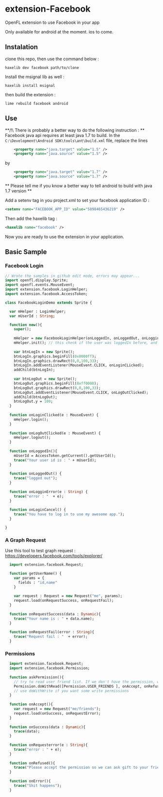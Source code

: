 # extension-Facebook
OpenFL extension to use Facebook in your app

Only available for android at the moment.
ios to come.

## Instalation

clone this repo, then use the command below :

```shell
haxelib dev facebook path/to/clone
```

Install the msignal lib as well :
```shell
haxelib install msignal
```

then build the extension :
```shell
lime rebuild facebook android
```

## Use

**/!\ There is probably a better way to do the following instruction : **
Facebook java api requires at least java 1.7 to build.
In the ```C:\Development\Android SDK\tools\ant\build.xml``` file, replace the lines
```xml
    <property name="java.target" value="1.5" />
    <property name="java.source" value="1.5" />
```
by
```xml
    <property name="java.target" value="1.7" />
    <property name="java.source" value="1.7" />
```
** Please tell me if you know a better way to tell android to build with java 1.7 version **

Add a setenv tag in you project.xml to set your facebook application ID :
```xml
<setenv name="FACEBOOK_APP_ID" value="5898465436219" />
```

Then add the haxelib tag : 

```xml
<haxelib name="facebook" /> 
```

Now you are ready to use the extension in your application.

## Basic Sample

### Facebook Login

```haxe
// Wrote the samples in github edit mode, errors may appear...
import openfl.display.Sprite;
import openfl.events.MouseEvent;
import extension.facebook.LoginHelper;
import extension.facebook.AccessToken;

class FacebookLoginDemo extends Sprite {

  var mHelper : LoginHelper;
  var mUserId : String;

  function new(){
    super();
    
    mHelper = new FacebookLoginHelper(onLoggedIn, onLoggedOut, onLogginError, onLoginCancel);
    mHelper.init(); // this check if the user was loggedIn before, and trigger onLoggedIn if it was the case.
    
    var btnLogIn = new Sprite();
    btnLogIn.graphics.beginFill(0x0000ff);
    btnLogIn.graphics.drawRect(0,0,100,33);
    btnLogIn.addEventListener(MouseEvent.CLICK, onLoginCLicked);
    addChild(btnLogIn);
    
    var btnLogOut = new Sprite();
    btnLogOut.graphics.beginFill(0xff0000);
    btnLogOut.graphics.drawRect(0,0,100,33);
    btnLogOut.addEventListener(MouseEvent.CLICK, onLogOutClicked);
    addChild(btnLogOut);
    btnLogOut.y = 100;
  }
  
  function onLoginClicked(e : MouseEvent) {
    mHelper.login();
  }
  
  function onLogOutClicked(e : MouseEvent) {
    mHelper.logout();
  }
  
  function onLoggedIn(){
    mUserId = AccessToken.getCurrent().getUserId();
    trace("Your user id is : " + mUserId);
  }
  
  function onLoggedOut() {
    trace("logged out");
  }
  
  function onLogginError(e : String) {
    trace("error : "  + e);
  }
  
  function onLoginCancel() {
    trace("You have to log in to use my awesome app.");
  }

}


```

### A Graph Request 

Use this tool to test graph request : https://developers.facebook.com/tools/explorer/

```haxe
  import extension.facebook.Request;

  function getUserName() {
    var params = {
      fields : "id,name"
    }
    
    var request : Request = new Request("me", params);
    request.load(onRequestSuccess, onRequestFail);
  }
  
  function onRequestSuccess(data : Dynamic){
    trace("Your name is : " + data.name);
  }
  
  function onRequestFail(error : String){
    trace("Request fail : "  + error);
  }
```

### Permissions

```haxe
  import extension.facebook.Request;
  import extension.facebook.Permission;
  
  function askPermission(){
    // try to read user friend list. If we don't have the permission, we ask for it, then perform the request
    Permission.doWithRead([Permission.USER_FRIENDS ], onAccept, onRefused, onError);
    // use doWithWrite if you want some write permissions
  }
  
  function onAccept(){
    var request = new Request("me/friends");
    request.load(onSuccess, onRequestError);
  }
  
  function onSuccess(data : Dynamic){
    trace(data);
  }
  
  function onRequesterror(e : String){
    trace("error : " + e);
  }
  
  function onRefused(){
    trace("Please accept the permission so we can ask gift to your friends :'(");
  }
  
  function onError(){
    trace("Shit happens");
  }

```
